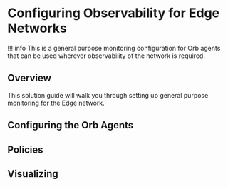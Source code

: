 # Configuring Observability for Edge Networks

!!! info
    This is a general purpose monitoring configuration for Orb agents that can be used wherever observability of the network is required.

## Overview

This solution guide will walk you through setting up general purpose monitoring for the Edge network.

## Configuring the Orb Agents

## Policies

## Visualizing